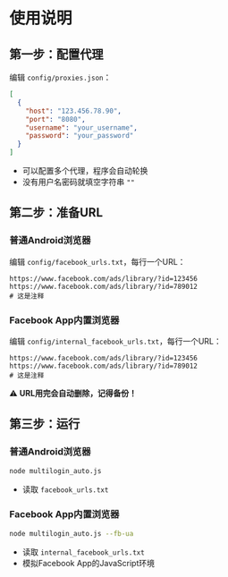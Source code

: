 # 使用说明

## 第一步：配置代理

编辑 `config/proxies.json`：

```json
[
  {
    "host": "123.456.78.90",
    "port": "8080",
    "username": "your_username",
    "password": "your_password"
  }
]
```

- 可以配置多个代理，程序会自动轮换
- 没有用户名密码就填空字符串 `""`

## 第二步：准备URL

### 普通Android浏览器

编辑 `config/facebook_urls.txt`，每行一个URL：

```
https://www.facebook.com/ads/library/?id=123456
https://www.facebook.com/ads/library/?id=789012
# 这是注释
```

### Facebook App内置浏览器

编辑 `config/internal_facebook_urls.txt`，每行一个URL：

```
https://www.facebook.com/ads/library/?id=123456
https://www.facebook.com/ads/library/?id=789012
# 这是注释
```

⚠️ **URL用完会自动删除，记得备份！**

## 第三步：运行

### 普通Android浏览器
```bash
node multilogin_auto.js
```
- 读取 `facebook_urls.txt`

### Facebook App内置浏览器
```bash
node multilogin_auto.js --fb-ua
```
- 读取 `internal_facebook_urls.txt`
- 模拟Facebook App的JavaScript环境

